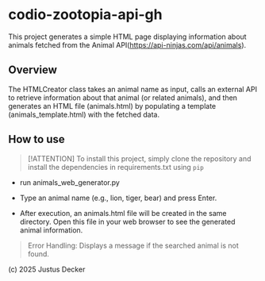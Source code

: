 # codio-zootopia-api-gh


This project generates a simple HTML page displaying information about animals fetched from the Animal API(https://api-ninjas.com/api/animals).

## Overview
The HTMLCreator class takes an animal name as input, calls an external API to retrieve information about that animal (or related animals), and then generates an HTML file (animals.html) by populating a template (animals_template.html) with the fetched data.


## How to use

> [!ATTENTION] To install this project, simply clone the repository and install the dependencies in requirements.txt using `pip`

- run animals_web_generator.py

- Type an animal name (e.g., lion, tiger, bear) and press Enter.

- After execution, an animals.html file will be created in the same directory. Open this file in your web browser to see the generated animal information.

> Error Handling: Displays a message if the searched animal is not found.

(c) 2025 Justus Decker